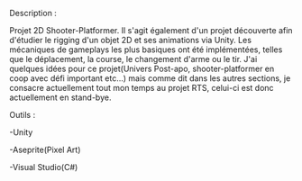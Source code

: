 Description :

Projet 2D Shooter-Platformer. Il s'agit également d'un projet découverte afin d'étudier le rigging d'un objet 2D et ses animations via Unity. 
Les mécaniques de gameplays les plus basiques ont été implémentées, telles que le déplacement, la course, le changement d'arme ou le tir. 
J'ai quelques idées pour ce projet(Univers Post-apo, shooter-platformer en coop avec défi important etc...) mais comme dit dans les autres sections, je consacre actuellement tout mon temps au projet RTS, 
celui-ci est donc actuellement en stand-bye.


Outils :

-Unity

-Aseprite(Pixel Art)

-Visual Studio(C#)
